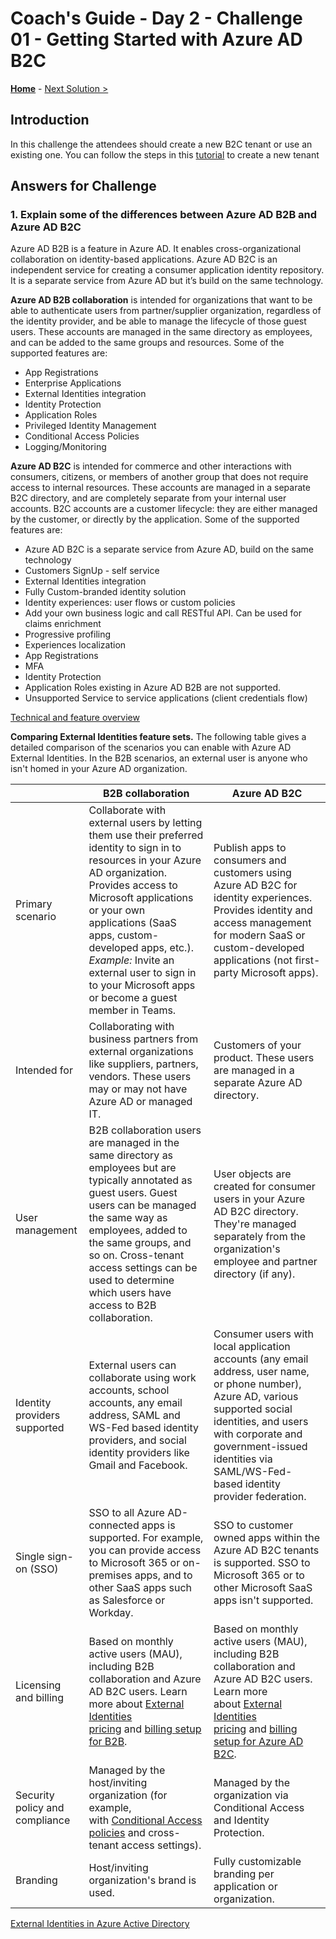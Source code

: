 # Coach's Guide - Day 2 - Challenge 01 - Getting Started with Azure AD B2C

**[Home](./README.md)** - [Next Solution >](./Solution_D2_02.md)

## Introduction

In this challenge the attendees should create a new B2C tenant or use an existing one. You can follow the steps in this [tutorial](https://learn.microsoft.com/en-us/azure/active-directory-b2c/tutorial-create-tenant) to create a new tenant

## Answers for Challenge

### 1. Explain some of the differences between Azure AD B2B and Azure AD B2C

Azure AD B2B is a feature in Azure AD. It enables cross-organizational collaboration on identity-based applications. Azure AD B2C is an independent service for creating a consumer application identity repository. It is a separate service from Azure AD but it’s build on the same technology.

**Azure AD B2B collaboration** is intended for organizations that want to be able to authenticate users from partner/supplier organization, regardless of the identity provider, and be able
to manage the lifecycle of those guest users. These accounts are managed in the same directory as employees, and can be added to the same groups and resources.
Some of the supported features are:

- App Registrations
- Enterprise Applications
- External Identities integration
- Identity Protection
- Application Roles
- Privileged Identity Management
- Conditional Access Policies
- Logging/Monitoring

**Azure AD B2C** is intended for commerce and other interactions with consumers, citizens, or members of another group that does not require access to internal resources. These accounts are managed in a
separate B2C directory, and are completely separate from your internal user accounts. B2C accounts are a customer lifecycle: they are either managed by the customer, or directly by the application. Some of the supported features are:

- Azure AD B2C is a separate service from Azure AD, build on the same technology
- Customers SignUp - self service
- External Identities integration
- Fully Custom-branded identity solution
- Identity experiences: user flows or custom policies
- Add your own business logic and call RESTful API. Can be used for claims enrichment
- Progressive profiling
- Experiences localization
- App Registrations
- MFA
- Identity Protection
- Application Roles existing in Azure AD B2B are not supported.
- Unsupported Service to service applications (client credentials flow)

[Technical and feature overview](https://learn.microsoft.com/en-us/azure/active-directory-b2c/technical-overview)

**Comparing External Identities feature sets.** The following table gives a detailed comparison of the scenarios you can enable with Azure AD External Identities. In the B2B scenarios, an external user is anyone who isn't homed in your Azure AD organization.

|                                    | B2B collaboration                                                                                                                                                                                                                                                                                                                                                                         | Azure AD B2C                                                                                                                                                                                                                                                                                                                               |
| ---------------------------------- | ----------------------------------------------------------------------------------------------------------------------------------------------------------------------------------------------------------------------------------------------------------------------------------------------------------------------------------------------------------------------------------------- | ------------------------------------------------------------------------------------------------------------------------------------------------------------------------------------------------------------------------------------------------------------------------------------------------------------------------------------------ |
| Primary scenario                   | Collaborate with external users by letting them use their preferred identity to sign in to resources in your Azure AD organization. Provides access to Microsoft applications or your own applications (SaaS apps, custom-developed apps, etc.).  *Example:* Invite an external user to sign in to your Microsoft apps or become a guest member in Teams. | Publish apps to consumers and customers using Azure AD B2C for identity experiences. Provides identity and access management for modern SaaS or custom-developed applications (not first-party Microsoft apps).                                                                                                                    |
| Intended for                       | Collaborating with business partners from external organizations like suppliers, partners, vendors. These users may or may not have Azure AD or managed IT.                                                                                                                                                                                                                       | Customers of your product. These users are managed in a separate Azure AD directory.                                                                                                                                                                                                                                                   |
| User management                    | B2B collaboration users are managed in the same directory as employees but are typically annotated as guest users. Guest users can be managed the same way as employees, added to the same groups, and so on. Cross-tenant access settings can be used to determine which users have access to B2B collaboration.                                                         | User objects are created for consumer users in your Azure AD B2C directory. They're managed separately from the organization's employee and partner directory (if any).                                                                                                                                                            |
| Identity providers supported   | External users can collaborate using work accounts, school accounts, any email address, SAML and WS-Fed based identity providers, and social identity providers like Gmail and Facebook.                                                                                                                                                                                          | Consumer users with local application accounts (any email address, user name, or phone number), Azure AD, various supported social identities, and users with corporate and government-issued identities via SAML/WS-Fed-based identity provider federation.                                                                   |
| Single sign-on (SSO)               | SSO to all Azure AD-connected apps is supported. For example, you can provide access to Microsoft 365 or on-premises apps, and to other SaaS apps such as Salesforce or Workday.                                                                                                                                                                                                  | SSO to customer owned apps within the Azure AD B2C tenants is supported. SSO to Microsoft 365 or to other Microsoft SaaS apps isn't supported.                                                                                                                                                                                         |
| Licensing and billing              | Based on monthly active users (MAU), including B2B collaboration and Azure AD B2C users. Learn more about [External Identities pricing](https://azure.microsoft.com/pricing/details/active-directory/external-identities/) and [billing setup for B2B](https://learn.microsoft.com/en-us/azure/active-directory/external-identities/external-identities-pricing).                     | Based on monthly active users (MAU), including B2B collaboration and Azure AD B2C users. Learn more about [External Identities pricing](https://azure.microsoft.com/pricing/details/active-directory/external-identities/) and [billing setup for Azure AD B2C](https://learn.microsoft.com/en-us/azure/active-directory-b2c/billing). |
| Security policy and compliance | Managed by the host/inviting organization (for example, with [Conditional Access policies](https://learn.microsoft.com/en-us/azure/active-directory/external-identities/authentication-conditional-access) and cross-tenant access settings).                                                                                                                                             | Managed by the organization via Conditional Access and Identity Protection.                                                                                                                                                                                                                                                            |
| Branding                           | Host/inviting organization's brand is used.                                                                                                                                                                                                                                                                                                                                               | Fully customizable branding per application or organization.                                                                                                                                                                                                                                                                               |

[External Identities in Azure Active Directory](https://learn.microsoft.com/en-us/azure/active-directory/external-identities/external-identities-overview#comparing-external-identities-feature-sets)
